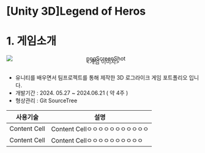 # [Unity 3D]Legend of Heros
# 1. 게임소개
<div align="center">
    <img src="https://github.com/user-attachments/assets/f857304f-e751-4448-8d17-fedce98e2661" alt="pngScreenShot" style="display: block;">
    <span style="display: block; margin: 0; padding: 0; line-height: 0;"><게임 이미지></span>
    </div><br/>


* 유니티를 배우면서 팀프로젝트를 통해 제작한 3D 로그라이크 게임 포트폴리오 입니다.
* 개발기간 : 2024. 05.27 ~ 2024.06.21 ( 약 4주 )
* 형상관리 : Git SourceTree


| 사용기술 | 설명 |
| ------------ | -------------------------------- |
| Content Cell | Content Cellㅇㅇㅇㅇㅇㅇㅇㅇㅇㅇㅇ|
| Content Cell | Content Cellㅇㅇㅇㅇㅇㅇㅇㅇㅇㅇ|

